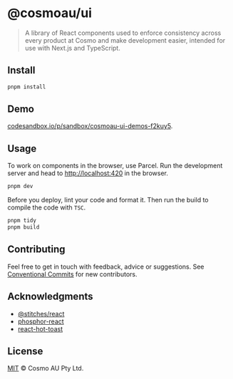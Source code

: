 # @cosmoau/ui

> A library of React components used to enforce consistency across every product at Cosmo and make development easier, intended for use with Next.js and TypeScript.

## Install

```sh
pnpm install
```

## Demo

[codesandbox.io/p/sandbox/cosmoau-ui-demos-f2kuy5](https://codesandbox.io/p/sandbox/cosmoau-ui-demos-f2kuy5).

## Usage

To work on components in the browser, use Parcel. Run the development server and head to [http://localhost:420](http://localhost:420) in the browser.

```sh
pnpm dev
```

Before you deploy, lint your code and format it. Then run the build to compile the code with `TSC`.

```sh
pnpm tidy
pnpm build
```

## Contributing

Feel free to get in touch with feedback, advice or suggestions. See [Conventional Commits](https://gist.github.com/dolmios/0e33c579a500d87fc6f44df6cde97259) for new contributors.

## Acknowledgments

- [@stitches/react](https://github.com/stitchesjs/stitches)
- [phosphor-react](https://github.com/phosphor-icons/phosphor-react)
- [react-hot-toast](https://github.com/timolins/react-hot-toast)

## License

[MIT](https://github.com/cosmoau/ui/blob/main/LICENSE.md) © Cosmo AU Pty Ltd.
